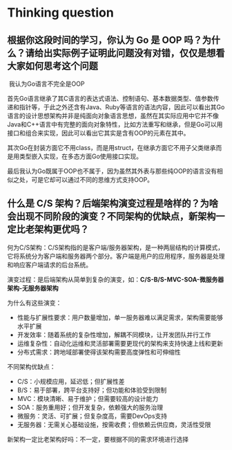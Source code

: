 # Thinking question

## 根据你这段时间的学习，你认为 Go 是 OOP 吗？为什么？请给出实际例子证明此问题没有对错，仅仅是想看大家如何思考这个问题

​	我认为Go语言不完全是OOP

​	首先Go语言继承了其C语言的表达式语法、控制语句、基本数据类型、值参数传递和指针等，于此之外还含有Java、Ruby等语言的语法内容，因此可以看出其Go语言的设计思想架构并非是纯面向对象语言思想，虽然在其实际应用中它并不像Java和C++语言中有完整的面向对象特性，比如方法重写和继承，但是Go可以用接口和组合来实现，因此可以看出它其实是含有OOP的元素在其中。

​	其次Go在封装方面它不用class，而是用struct，在继承方面它不用子父类继承而是用类型嵌入实现，在多态方面Go使用接口实现。

​	最后我认为Go既属于OOP也不属于，因为虽然其外表与那些纯OOP的语言没有相似之处，可是它却可以通过不同的思维方式支持OOP。



## 什么是 C/S 架构？后端架构演变过程是啥样的？为啥会出现不同阶段的演变？不同架构的优缺点，新架构一定比老架构更优吗？

何为C/S架构：C/S架构指的是客户端/服务器架构，是一种两层结构的计算模式，它将系统分为客户端和服务器两个部分。客户端是用户的应用程序，服务器是处理和响应客户端请求的后台系统。

演变过程：是后端架构从简单到复杂的演变，如：**C/S-B/S-MVC-SOA-微服务器架构-无服务器架构**

为什么有这些演变：

+ 性能与扩展性要求：用户数量增加，单一服务器难以满足需求，架构需要能够水平扩展
+ 开发效率：随着系统的复杂性增加，解耦不同模块，让开发团队并行工作
+ 运维复杂性：自动化运维和灵活部署需要更现代的架构来支持快速上线和更新
+ 分布式需求：跨地域部署使得该架构需要高度弹性和可伸缩性

不同架构优缺点：

+ C/S：小规模应用，延迟低；但扩展性差
+ B/S：易于部署，跨平台支持好；但功能和体验受到限制
+ MVC：模块清晰、易于维护；但需要较高的设计能力
+ SOA：服务重用好；但开发复杂，依赖强大的服务治理
+ 微服务：灵活、可扩展；但复杂度高，需要DevOps支持
+ 无服务器：无需关心基础设施，按需收费；但依赖云供应商，灵活性受限

新架构一定比老架构好吗：不一定，要根据不同的需求环境进行选择
